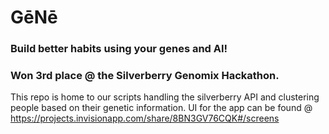 # GēNē 

### Build better habits using your genes and AI!
### Won 3rd place @ the Silverberry Genomix Hackathon.  
This repo is home to our scripts handling the silverberry API and clustering people based on their genetic information. 
UI for the app can be found @ https://projects.invisionapp.com/share/8BN3GV76CQK#/screens
